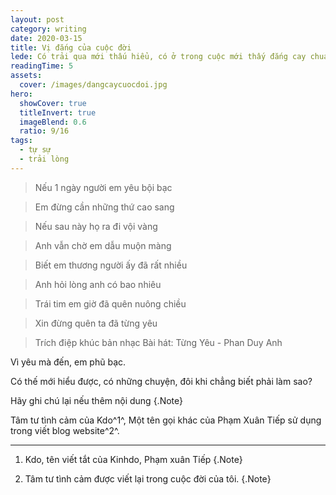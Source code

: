 ```yaml
---
layout: post
category: writing
date: 2020-03-15
title: Vị đắng của cuộc đời
lede: Có trải qua mới thấu hiểu, có ở trong cuộc mới thấy đắng cay chua xót
readingTime: 5
assets:
  cover: /images/dangcaycuocdoi.jpg
hero:
  showCover: true
  titleInvert: true
  imageBlend: 0.6
  ratio: 9/16
tags:
  - tự sự
  - trải lòng
---
```


> Nếu 1 ngày người em yêu bội bạc

> Em đừng cần những thứ cao sang

> Nếu sau này họ ra đi vội vàng

> Anh vẫn chờ em dẫu muộn màng

> Biết em thương người ấy đã rất nhiều

> Anh hỏi lòng anh có bao nhiêu

> Trái tim em giờ đã quên nuông chiều

> Xin đừng quên ta đã từng yêu

> Trích điệp khúc bản nhạc Bài hát: Từng Yêu - Phan Duy Anh

Vì yêu mà đến, em phũ bạc.

Có thế mới hiểu được, có những chuyện, đôi khi chẳng biết phải làm sao?

Hãy ghi chú lại nếu thêm nội dung {.Note}

Tâm tư tình cảm của Kdo^1^, Một tên gọi khác của Phạm Xuân Tiếp sử dụng trong viết blog website^2^.

---

1. Kdo, tên viết tắt của Kinhdo, Phạm xuân Tiếp {.Note}

2. Tâm tư tình cảm được viết lại trong cuộc đời của tôi. {.Note}
